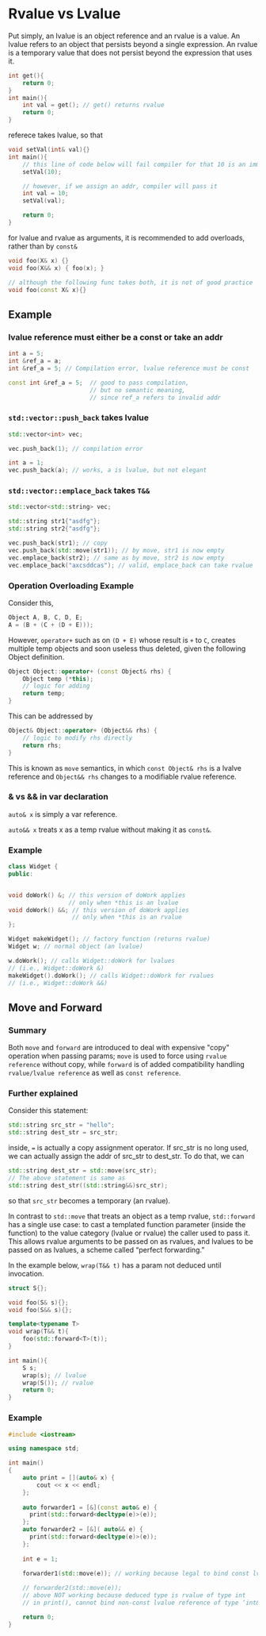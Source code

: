 # Rvalue vs Lvalue

Put simply, an lvalue is an object reference and an rvalue is a value. An lvalue refers to an object that persists beyond a single expression. An rvalue is a temporary value that does not persist beyond the expression that uses it.

```cpp
int get(){
    return 0;
}
int main(){
    int val = get(); // get() returns rvalue
    return 0;
}
```

referece takes lvalue, so that
```cpp
void setVal(int& val){}
int main(){
    // this line of code below will fail compiler for that 10 is an immediate val (a temp rvalue)
    setVal(10);

    // however, if we assign an addr, compiler will pass it
    int val = 10;
    setVal(val);

    return 0;
}

```

for lvalue and rvalue as arguments, it is recommended to add overloads, rather than by `const&`
```cpp
void foo(X& x) {}
void foo(X&& x) { foo(x); }

// although the following func takes both, it is not of good practice
void foo(const X& x){}
```

## Example

### lvalue reference must either be a const or take an addr

```cpp
int a = 5;
int &ref_a = a; 
int &ref_a = 5; // Compilation error, lvalue reference must be const

const int &ref_a = 5;  // good to pass compilation, 
                       // but no semantic meaning, 
                       // since ref_a refers to invalid addr
```

### `std::vector::push_back` takes lvalue

```cpp
std::vector<int> vec;

vec.push_back(1); // compilation error

int a = 1;
vec.push_back(a); // works, a is lvalue, but not elegant
```

### `std::vector::emplace_back` takes `T&&`
```cpp
std::vector<std::string> vec;

std::string str1{"asdfg"};
std::string str2{"asdfg"};

vec.push_back(str1); // copy
vec.push_back(std::move(str1)); // by move, str1 is now empty
vec.emplace_back(str2); // same as by move, str2 is now empty
vec.emplace_back("axcsddcas"); // valid, emplace_back can take rvalue

```

### Operation Overloading Example

Consider this, 
```cpp
Object A, B, C, D, E;
A = (B + (C + (D + E)));
```
However, `operator+` such as on `(D + E)` whose result is `+` to `C`, creates multiple temp objects and soon useless thus deleted, given the following Object definition.
```cpp
Object Object::operator+ (const Object& rhs) {
    Object temp (*this);
    // logic for adding
    return temp;
}
```

This can be addressed by 
```cpp
Object& Object::operator+ (Object&& rhs) {
    // logic to modify rhs directly
    return rhs;
}
```
This is known as `move` semantics, in which `const Object& rhs` is a lvalve reference and `Object&& rhs` changes to a modifiable rvalue reference.

### & vs && in var declaration

`auto& x` is simply a var reference.

`auto&& x` treats x as a temp rvalue without making it as `const&`.

### Example

```cpp
class Widget {
public:


void doWork() &; // this version of doWork applies
                 // only when *this is an lvalue
void doWork() &&; // this version of doWork applies
                  // only when *this is an rvalue
};

Widget makeWidget(); // factory function (returns rvalue)
Widget w; // normal object (an lvalue)

w.doWork(); // calls Widget::doWork for lvalues
// (i.e., Widget::doWork &)
makeWidget().doWork(); // calls Widget::doWork for rvalues
// (i.e., Widget::doWork &&)
```

## Move and Forward

### Summary

Both `move` and `forward` are introduced to deal with expensive "copy" operation when passing params; `move` is used to force using `rvalue reference` without copy, while `forward` is of added compatibility handling `rvalue/lvalue reference` as well as `const reference`.

### Further explained

Consider this statement:

```cpp
std::string src_str = "hello";
std::string dest_str = src_str;
```

inside, `=` is actually a copy assignment operator. If src_str is no long used, we can actually assign the addr of src_str to dest_str. To do that, we can

```cpp
std::string dest_str = std::move(src_str);
// The above statement is same as
std::string dest_str((std::string&&)src_str);
```
so that `src_str` becomes a temporary (an rvalue).

In contrast to `std::move` that treats an object as a temp rvalue, `std::forward` has a single use case: to cast a templated function parameter (inside the function) to the value category (lvalue or rvalue) the caller used to pass it. This allows rvalue arguments to be passed on as rvalues, and lvalues to be passed on as lvalues, a scheme called “perfect forwarding.”

In the example below, `wrap(T&& t)` has a param not deduced until invocation.
```cpp
struct S{};

void foo(S& s){};
void foo(S&& s){};

template<typename T>
void wrap(T&& t){
    foo(std::forward<T>(t));
}

int main(){
    S s;
    wrap(s); // lvalue
    wrap(S()); // rvalue
    return 0;
}
```

### Example



```cpp
#include <iostream>

using namespace std;

int main()
{
    auto print = [](auto& x) {
        cout << x << endl;
    }; 
    
    auto forwarder1 = [&](const auto& e) {
      print(std::forward<decltype(e)>(e));
    };
    auto forwarder2 = [&]( auto&& e) {
      print(std::forward<decltype(e)>(e));
    };
    
    int e = 1;
    
    forwarder1(std::move(e)); // working because legal to bind const lvalue reference to rvalue

    // forwarder2(std::move(e)); 
    // above NOT working because deduced type is rvalue of type int 
    // in print(), cannot bind non-const lvalue reference of type ‘int&’ to an rvalue of type ‘int’

    return 0;
}
```